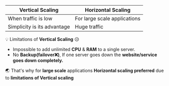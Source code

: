 
| Vertical Scaling            | Horizontal Scaling           |
| --------------------------- | ---------------------------- |
| When traffic is low         | For large scale applications |
| Simplicity is its advantage | Huge traffic                 |

💡 Limitations of **Vertical Scaling** 😥

-  Impossible to add unlimited **CPU** & **RAM** to a single server.
-  No **Backup(failover❌)**, If one server goes down the **website/service goes down completely.**

🌏 That's why for **large scale** applications **Horizontal scaling preferred** due to **limitations of Vertical scaling**